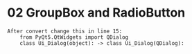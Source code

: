 # 02 GroupBox and RadioButton
```
After convert change this in line 15:
    from PyQt5.QtWidgets import QDialog
    class Ui_Dialog(object): -> class Ui_Dialog(QDialog):
```
